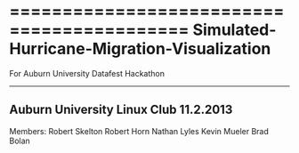 
===========================================
Simulated-Hurricane-Migration-Visualization
===========================================

For Auburn University Datafest Hackathon

-------------------------------------------
Auburn University Linux Club
11.2.2013
-------------------------------------------

Members:
Robert Skelton
Robert Horn
Nathan Lyles
Kevin Mueler
Brad Bolan
